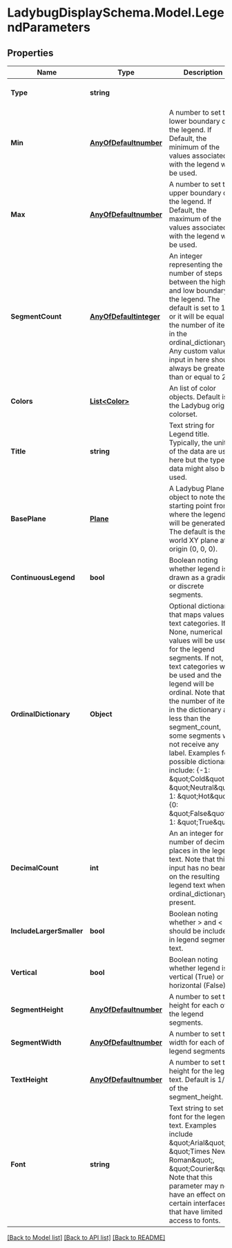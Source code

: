 
# LadybugDisplaySchema.Model.LegendParameters

## Properties

Name | Type | Description | Notes
------------ | ------------- | ------------- | -------------
**Type** | **string** |  | [optional] [readonly] [default to "LegendParameters"]
**Min** | [**AnyOfDefaultnumber**](AnyOfDefaultnumber.md) | A number to set the lower boundary of the legend. If Default, the minimum of the values associated with the legend will be used. | [optional] 
**Max** | [**AnyOfDefaultnumber**](AnyOfDefaultnumber.md) | A number to set the upper boundary of the legend. If Default, the maximum of the values associated with the legend will be used. | [optional] 
**SegmentCount** | [**AnyOfDefaultinteger**](AnyOfDefaultinteger.md) | An integer representing the number of steps between the high and low boundary of the legend. The default is set to 11 or it will be equal to the number of items in the ordinal_dictionary. Any custom values input in here should always be greater than or equal to 2. | [optional] 
**Colors** | [**List&lt;Color&gt;**](Color.md) | An list of color objects. Default is the Ladybug original colorset. | [optional] 
**Title** | **string** | Text string for Legend title. Typically, the units of the data are used here but the type of data might also be used. | [optional] [default to ""]
**BasePlane** | [**Plane**](Plane.md) | A Ladybug Plane object to note the starting point from where the legend will be generated. The default is the world XY plane at origin (0, 0, 0). | [optional] 
**ContinuousLegend** | **bool** | Boolean noting whether legend is drawn as a gradient or discrete segments. | [optional] [default to false]
**OrdinalDictionary** | **Object** | Optional dictionary that maps values to text categories. If None, numerical values will be used for the legend segments. If not, text categories will be used and the legend will be ordinal. Note that, if the number of items in the dictionary are less than the segment_count, some segments will not receive any label. Examples for possible dictionaries include: {-1: \&quot;Cold\&quot;, 0: \&quot;Neutral\&quot;, 1: \&quot;Hot\&quot;}, {0: \&quot;False\&quot;, 1: \&quot;True\&quot;} | [optional] 
**DecimalCount** | **int** | An an integer for the number of decimal places in the legend text. Note that this input has no bearing on the resulting legend text when an ordinal_dictionary is present. | [optional] [default to 2]
**IncludeLargerSmaller** | **bool** | Boolean noting whether &gt; and &lt; should be included in legend segment text. | [optional] [default to false]
**Vertical** | **bool** | Boolean noting whether legend is vertical (True) or horizontal (False). | [optional] [default to true]
**SegmentHeight** | [**AnyOfDefaultnumber**](AnyOfDefaultnumber.md) | A number to set the height for each of the legend segments. | [optional] 
**SegmentWidth** | [**AnyOfDefaultnumber**](AnyOfDefaultnumber.md) | A number to set the width for each of the legend segments. | [optional] 
**TextHeight** | [**AnyOfDefaultnumber**](AnyOfDefaultnumber.md) | A number to set the height for the legend text. Default is 1/3 of the segment_height. | [optional] 
**Font** | **string** | Text string to set the font for the legend text. Examples include \&quot;Arial\&quot;, \&quot;Times New Roman\&quot;, \&quot;Courier\&quot;. Note that this parameter may not have an effect on certain interfaces that have limited access to fonts. | [optional] [default to "Arial"]

[[Back to Model list]](../README.md#documentation-for-models)
[[Back to API list]](../README.md#documentation-for-api-endpoints)
[[Back to README]](../README.md)

